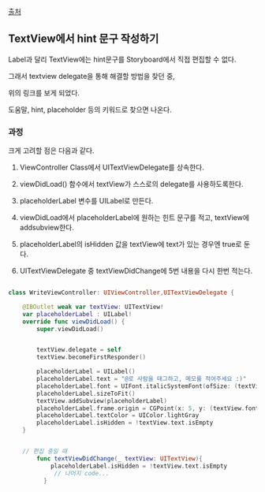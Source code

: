 [출처](https://stackoverflow.com/questions/27652227/text-view-placeholder-swift)


## TextView에서 hint 문구 작성하기

Label과 달리 TextView에는 hint문구를 Storyboard에서 직접 편집할 수 없다.

그래서 textview delegate을 통해 해결할 방법을 찾던 중,

위의 링크를 보게 되었다.

도움말, hint, placeholder 등의 키워드로 찾으면 나온다.


### 과정

크게 고려할 점은 다음과 같다.

1. ViewController Class에서 UITextViewDelegate를 상속한다.

2. viewDidLoad() 함수에서 textView가 스스로의 delegate를 사용하도록한다.

3. placeholderLabel 변수를 UILabel로 만든다.

4. viewDidLoad에서 placeholderLabel에 원하는 힌트 문구를 적고, textView에 addsubview한다.

5. placeholderLabel의 isHidden 값을 textView에 text가 있는 경우엔 true로 둔다.

6. UITextViewDelegate 중 textViewDidChange에 5번 내용을 다시 한번 적는다.

```swift

class WriteViewController: UIViewController,UITextViewDelegate {

    @IBOutlet weak var textView: UITextView!
    var placeholderLabel : UILabel!
    override func viewDidLoad() {
        super.viewDidLoad()


        textView.delegate = self
        textView.becomeFirstResponder()

        placeholderLabel = UILabel()
        placeholderLabel.text = "@로 사람을 태그하고, 메모를 적어주세요 :)"
        placeholderLabel.font = UIFont.italicSystemFont(ofSize: (textView.font?.pointSize)!)
        placeholderLabel.sizeToFit()
        textView.addSubview(placeholderLabel)
        placeholderLabel.frame.origin = CGPoint(x: 5, y: (textView.font?.pointSize)! / 2)
        placeholderLabel.textColor = UIColor.lightGray
        placeholderLabel.isHidden = !textView.text.isEmpty
    }


    // 편집 중일 때
        func textViewDidChange(_ textView: UITextView){
            placeholderLabel.isHidden = !textView.text.isEmpty
             // 나머지 code...
          }
```
